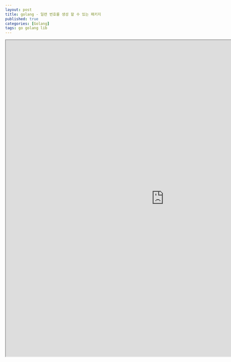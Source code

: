 ```yaml
---
layout: post
title: golang - 일련 번호를 생성 할 수 있는 패키지
published: true
categories: [Golang]
tags: go golang lib
---
```

<iframe width="1024" height="1024" width="1024" height="1024" src="https://docs.google.com/document/d/e/2PACX-1vRkMQzJr2h7zzEalIS0q1WMhID33H1sJye0VnPDQmDlZkUB_0RMt1Y_FV799VzwTaJf1h_fFLGIVnqG/pub?embedded=true"></iframe>    
  